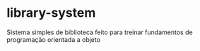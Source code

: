 # library-system

Sistema simples de biblioteca feito para treinar fundamentos de programação orientada a objeto
